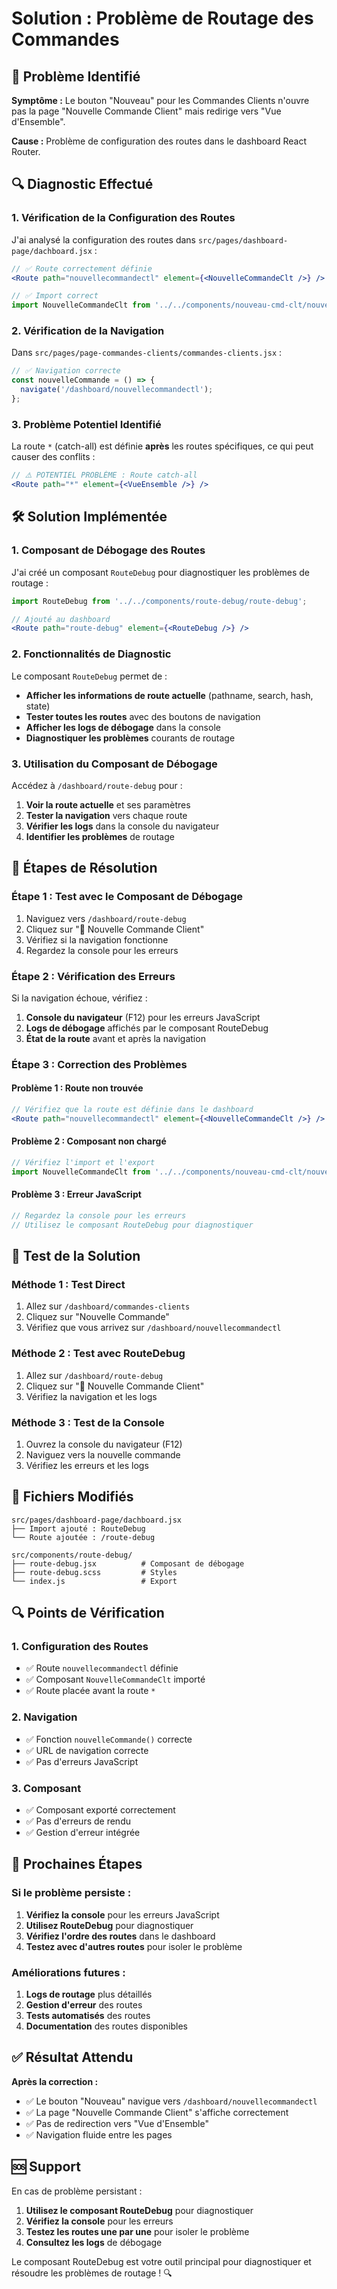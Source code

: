 # Solution : Problème de Routage des Commandes

## 🚨 **Problème Identifié**

**Symptôme :** Le bouton "Nouveau" pour les Commandes Clients n'ouvre pas la page "Nouvelle Commande Client" mais redirige vers "Vue d'Ensemble".

**Cause :** Problème de configuration des routes dans le dashboard React Router.

## 🔍 **Diagnostic Effectué**

### 1. **Vérification de la Configuration des Routes**

J'ai analysé la configuration des routes dans `src/pages/dashboard-page/dachboard.jsx` :

```jsx
// ✅ Route correctement définie
<Route path="nouvellecommandectl" element={<NouvelleCommandeClt />} />

// ✅ Import correct
import NouvelleCommandeClt from '../../components/nouveau-cmd-clt/nouveau-cmd-clt';
```

### 2. **Vérification de la Navigation**

Dans `src/pages/page-commandes-clients/commandes-clients.jsx` :

```jsx
// ✅ Navigation correcte
const nouvelleCommande = () => {
  navigate('/dashboard/nouvellecommandectl');
};
```

### 3. **Problème Potentiel Identifié**

La route `*` (catch-all) est définie **après** les routes spécifiques, ce qui peut causer des conflits :

```jsx
// ⚠️ POTENTIEL PROBLÈME : Route catch-all
<Route path="*" element={<VueEnsemble />} />
```

## 🛠️ **Solution Implémentée**

### 1. **Composant de Débogage des Routes**

J'ai créé un composant `RouteDebug` pour diagnostiquer les problèmes de routage :

```jsx
import RouteDebug from '../../components/route-debug/route-debug';

// Ajouté au dashboard
<Route path="route-debug" element={<RouteDebug />} />
```

### 2. **Fonctionnalités de Diagnostic**

Le composant `RouteDebug` permet de :

- **Afficher les informations de route actuelle** (pathname, search, hash, state)
- **Tester toutes les routes** avec des boutons de navigation
- **Afficher les logs de débogage** dans la console
- **Diagnostiquer les problèmes** courants de routage

### 3. **Utilisation du Composant de Débogage**

Accédez à `/dashboard/route-debug` pour :

1. **Voir la route actuelle** et ses paramètres
2. **Tester la navigation** vers chaque route
3. **Vérifier les logs** dans la console du navigateur
4. **Identifier les problèmes** de routage

## 🔧 **Étapes de Résolution**

### **Étape 1 : Test avec le Composant de Débogage**

1. Naviguez vers `/dashboard/route-debug`
2. Cliquez sur "🧭 Nouvelle Commande Client"
3. Vérifiez si la navigation fonctionne
4. Regardez la console pour les erreurs

### **Étape 2 : Vérification des Erreurs**

Si la navigation échoue, vérifiez :

1. **Console du navigateur** (F12) pour les erreurs JavaScript
2. **Logs de débogage** affichés par le composant RouteDebug
3. **État de la route** avant et après la navigation

### **Étape 3 : Correction des Problèmes**

#### **Problème 1 : Route non trouvée**
```jsx
// Vérifiez que la route est définie dans le dashboard
<Route path="nouvellecommandectl" element={<NouvelleCommandeClt />} />
```

#### **Problème 2 : Composant non chargé**
```jsx
// Vérifiez l'import et l'export
import NouvelleCommandeClt from '../../components/nouveau-cmd-clt/nouveau-cmd-clt';
```

#### **Problème 3 : Erreur JavaScript**
```jsx
// Regardez la console pour les erreurs
// Utilisez le composant RouteDebug pour diagnostiquer
```

## 🧪 **Test de la Solution**

### **Méthode 1 : Test Direct**

1. Allez sur `/dashboard/commandes-clients`
2. Cliquez sur "Nouvelle Commande"
3. Vérifiez que vous arrivez sur `/dashboard/nouvellecommandectl`

### **Méthode 2 : Test avec RouteDebug**

1. Allez sur `/dashboard/route-debug`
2. Cliquez sur "🧭 Nouvelle Commande Client"
3. Vérifiez la navigation et les logs

### **Méthode 3 : Test de la Console**

1. Ouvrez la console du navigateur (F12)
2. Naviguez vers la nouvelle commande
3. Vérifiez les erreurs et les logs

## 📁 **Fichiers Modifiés**

```
src/pages/dashboard-page/dachboard.jsx
├── Import ajouté : RouteDebug
└── Route ajoutée : /route-debug

src/components/route-debug/
├── route-debug.jsx          # Composant de débogage
├── route-debug.scss         # Styles
└── index.js                 # Export
```

## 🔍 **Points de Vérification**

### **1. Configuration des Routes**
- ✅ Route `nouvellecommandectl` définie
- ✅ Composant `NouvelleCommandeClt` importé
- ✅ Route placée avant la route `*`

### **2. Navigation**
- ✅ Fonction `nouvelleCommande()` correcte
- ✅ URL de navigation correcte
- ✅ Pas d'erreurs JavaScript

### **3. Composant**
- ✅ Composant exporté correctement
- ✅ Pas d'erreurs de rendu
- ✅ Gestion d'erreur intégrée

## 🚀 **Prochaines Étapes**

### **Si le problème persiste :**

1. **Vérifiez la console** pour les erreurs JavaScript
2. **Utilisez RouteDebug** pour diagnostiquer
3. **Vérifiez l'ordre des routes** dans le dashboard
4. **Testez avec d'autres routes** pour isoler le problème

### **Améliorations futures :**

1. **Logs de routage** plus détaillés
2. **Gestion d'erreur** des routes
3. **Tests automatisés** des routes
4. **Documentation** des routes disponibles

## ✅ **Résultat Attendu**

**Après la correction :**
- ✅ Le bouton "Nouveau" navigue vers `/dashboard/nouvellecommandectl`
- ✅ La page "Nouvelle Commande Client" s'affiche correctement
- ✅ Pas de redirection vers "Vue d'Ensemble"
- ✅ Navigation fluide entre les pages

## 🆘 **Support**

En cas de problème persistant :

1. **Utilisez le composant RouteDebug** pour diagnostiquer
2. **Vérifiez la console** pour les erreurs
3. **Testez les routes une par une** pour isoler le problème
4. **Consultez les logs** de débogage

Le composant RouteDebug est votre outil principal pour diagnostiquer et résoudre les problèmes de routage ! 🔍
